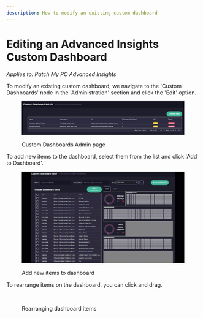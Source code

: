 ```yaml
---
description: How to modify an existing custom dashboard
---
```


# Editing an Advanced Insights Custom Dashboard

_Applies to: Patch My PC Advanced Insights_

To modify an existing custom dashboard, we navigate to the 'Custom Dashboards' node in the 'Administration' section and click the 'Edit' option.

<figure><img src="../../_images/gitbook/image%20%281587%29.png" alt=""><figcaption><p>Custom Dashboards Admin page</p></figcaption></figure>

To add new items to the dashboard, select them from the list and click 'Add to Dashboard'.

<figure><img src="../../_images/gitbook/2024-06-18_14-41-02.gif" alt=""><figcaption><p> Add new items to dashboard</p></figcaption></figure>

To rearrange items on the dashboard, you can click and drag.

<figure><img src="../../_images/gitbook/2024-06-18_14-52-33.gif" alt=""><figcaption><p>Rearranging dashboard items</p></figcaption></figure>
